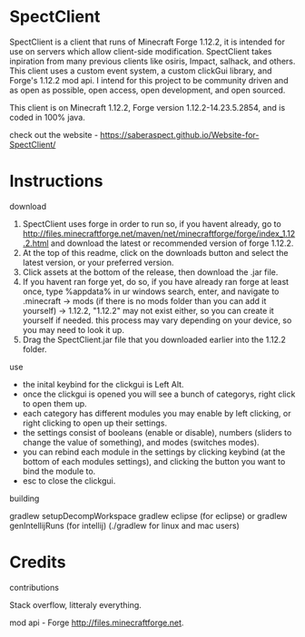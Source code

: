 # SpectClient
SpectClient is a client that runs of Minecraft Forge 1.12.2, it is intended for use on servers which allow client-side modification. SpectClient takes inpiration from many previous clients like osiris, Impact, salhack, and others. This client uses a custom event system, a custom clickGui library, and Forge's 1.12.2 mod api. I intend for this project to be community driven and as open as possible, open access, open development, and open sourced.

This client is on Minecraft 1.12.2, Forge version 1.12.2-14.23.5.2854, and is coded in 100% java.

check out the website - https://saberaspect.github.io/Website-for-SpectClient/



# Instructions
 download

1. SpectClient uses forge in order to run so, if you havent already, go to http://files.minecraftforge.net/maven/net/minecraftforge/forge/index_1.12.2.html and download the latest or recommended version of forge 1.12.2.
2. At the top of this readme, click on the downloads button and select the latest version, or your preferred version.
3. Click assets at the bottom of the release, then download the .jar file.
4. If you havent ran forge yet, do so, if you have already ran forge at least once, type %appdata% in ur windows search, enter, and navigate to .minecraft -> mods (if there is no mods folder than you can add it yourself) -> 1.12.2, "1.12.2" may not exist either, so you can create it yourself if needed. this process may vary depending on your device, so you may need to look it up.
5. Drag the SpectClient.jar file that you downloaded earlier into the 1.12.2 folder.

use

* the inital keybind for the clickgui is Left Alt.
* once the clickgui is opened you will see a bunch of categorys, right click to open them up.
* each category has different modules you may enable by left clicking, or right clicking to open up their settings.
* the settings consist of booleans (enable or disable), numbers (sliders to change the value of something), and modes (switches modes).
* you can rebind each module in the settings by clicking keybind (at the bottom of each modules settings), and clicking the button you want to bind the module to.
* esc to close the clickgui.

building

gradlew setupDecompWorkspace
gradlew eclipse (for eclipse) or gradlew genIntellijRuns (for intellij)
(./gradlew for linux and mac users)

# Credits

contributions

Stack overflow, litteraly everything.

mod api - Forge http://files.minecraftforge.net.
